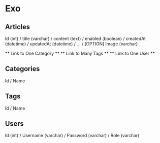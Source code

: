 # Exo

## Articles

Id (int) / title (varchar) / content (text) / enabled (boolean) / createdAt (datetime) / updatedAt (datetime) / ... / [OPTION] Image (varchar)

** Link to One Category **
** Link to Many Tags **
** Link to One User **

## Categories

Id / Name

## Tags

Id / Name

## Users

Id (int) / Username (varchar) / Password (varchar) / Role (varchar)